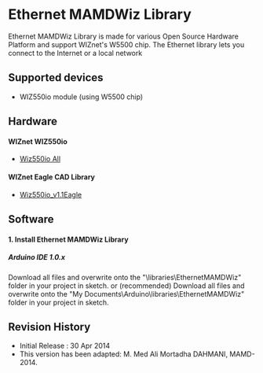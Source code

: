 Ethernet MAMDWiz Library
========
Ethernet MAMDWiz Library is made for various Open Source Hardware Platform and support WIZnet's W5500 chip. 
The Ethernet library lets you connect to the Internet or a local network

## Supported devices
* WIZ550io module (using W5500 chip)

## Hardware
#### WIZnet WIZ550io 
* [Wiz550io All](http://wizwiki.net/wiki/doku.php?id=products:wiz550io:allpages "Wiz550io All")

#### WIZnet Eagle CAD Library
* [Wiz550io_v1.1Eagle](http://wizwiki.net/wiki/lib/exe/fetch.php?media=osh:eaglecadlib:wiz550io_v1.1.zip "Wiz550io_v1.1Eagle.zip ")

## Software
#### 1. Install Ethernet MAMDWiz Library
##### Arduino IDE 1.0.x
Download all files and overwrite onto the "\libraries\EthernetMAMDWiz" folder in your project in sketch.
or (recommended)
Download all files and overwrite onto the "My Documents\Arduino\libraries\EthernetMAMDWiz" folder in your project in sketch.

## Revision History
* Initial Release : 30 Apr 2014
* This version has been adapted: M. Med Ali Mortadha DAHMANI, MAMD-2014.